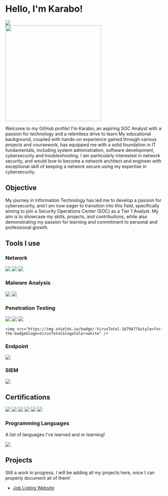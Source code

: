 # Hello, I'm Karabo!
<a href="https://www.linkedin.com/in/karabo-dimapo/"><img src="https://img.shields.io/badge/-LinkedIn-0072b1?&style=for-the-badge&logo=linkedin&logoColor=white" /></a>
</br>
<img src="https://cyberdefenders-storage.s3.me-central-1.amazonaws.com/profile-badges/Karabo.png" width="300" />

Welcome to my GitHub profile! I'm Karabo, an aspiring SOC Analyst with a passion for technology and a relentless drive to learn
My educational background, coupled with hands-on experience gained through various projects and coursework, has equipped me with a solid foundation in IT fundamentals, including system administration, software development, cybersecurity and troubleshooting. I am particularly interested in network security, and would love to become a network architect and engineer with exceptional skill of keeping a network secure using my expertise in cybersecurity.

## Objective
<!-- [Provide Objective - Remove this afterwards]] -->

My journey in Information Technology has led me to develop a passion for cybersecurity, and I am now eager to transition into this field, specifically aiming to join a Security Operations Center (SOC) as a Tier 1 Analyst. My aim is to showcase my skills, projects, and contributions, while also demonstrating my passion for learning and commitment to personal and professional growth.

<!-- ## Skills
[Provide skills and associated project. Make sure to hyperlink the project - Remove this afterwards]]

| Skill                                         | Associated Project         |
|-----------------------------------------------|----------------------------|
| SIEM Implementation and Log Analysis          | <a href="https://google.com">Detection Lab</a>|
| Network Traffic Monitoring and Attack Detection | <a href="https://google.com">Detection Lab</a>|
| Security Automation with Shuffle SOAR         | SOC Automation Lab|
| Incident Response Planning and Execution      | SOC Automation Lab|
| Case Management with TheHive                  | SOC Automation Lab|
| Scripting and Automation for Threat Mitigation | SOC Automation Lab| -->

## Tools I use
<!-- [Provide tools and break them down into categories. Use ChatGPT to help create the link - Remove this afterwards]] -->

### Network
<div>
    <img src="https://img.shields.io/badge/-Wireshark-1679A7?&style=for-the-badge&logo=Wireshark&logoColor=white" />
    <img src="https://img.shields.io/badge/-tcpdump-4CB749?&style=for-the-badge&logo=linux&logoColor=white" />
    <img src="https://img.shields.io/badge/-nmap-4CB749?&style=for-the-badge&logo=linux&logoColor=white" />
</div>

### Malware Analysis
<div>
    <img src="https://img.shields.io/badge/-REMnux-1679A7?&style=for-the-badge&logo=Linux&logoColor=white" />
    <img src="https://img.shields.io/badge/-VirusTotal-1679A7?&style=for-the-badge&logo=VirusTotal&logoColor=white" />
</div>

### Penetration Testing
<div>
    <img src="https://img.shields.io/badge/-Metasploit-1679A7?&style=for-the-badge&logo=Metasploit&logoColor=white" />
    <img src="https://img.shields.io/badge/-Burp%20Suite-1679A7?&style=for-the-badge&logo=Burp-Suite&logoColor=white" />
    <img src="https://img.shields.io/badge/-OWASP%20ZAP-1679A7?&style=for-the-badge&logo=OWASP&logoColor=white" />

    <img src="https://img.shields.io/badge/-VirusTotal-1679A7?&style=for-the-badge&logo=VirusTotal&logoColor=white" />
</div>


### Endpoint
<div>
    <img src="https://img.shields.io/badge/-Microsoft_Defender_for_Endpoint-00A4EF?&style=for-the-badge&logo=Microsoft&logoColor=white" />
    <!-- <img src="https://img.shields.io/badge/-Velociraptor-4B275F?&style=for-the-badge&logo=Velociraptor&logoColor=white" /> -->
</div>

### SIEM
<div>
    <!-- <img src="https://img.shields.io/badge/-Microsoft_Sentinel-0078D4?&style=for-the-badge&logo=Microsoft&logoColor=white" /> -->
    <img src="https://img.shields.io/badge/-Splunk-000000?&style=for-the-badge&logo=Splunk&logoColor=white" />
    <!-- <img src="https://img.shields.io/badge/-Elastic-005571?&style=for-the-badge&logo=Elastic&logoColor=white" /> -->
</div>

## Certifications
<div>
<img src="https://img.shields.io/badge/-Security%2B-FF0000?&style=for-the-badge&logo=CompTIA&logoColor=white" />
<img src="https://img.shields.io/badge/-CySA%2B-2D5D7E?&style=for-the-badge&logo=CompTIA&logoColor=white" />
<img src="https://img.shields.io/badge/-Project%2B-FF9000?&style=for-the-badge&logo=CompTIA&logoColor=white" />
<img src="https://img.shields.io/badge/-Azure Fundamentals-0089D6?&style=for-the-badge&logo=MicrosoftAzure&logoColor=white" />
<img src="https://img.shields.io/badge/-Microsoft 365 Fundamentals-0078D4?&style=for-the-badge&logo=microsoft&logoColor=white" />
<img src="https://img.shields.io/badge/-Azure Data Fundamentals-0078D4?&style=for-the-badge&logo=microsoft&logoColor=white" />
</div>

### Programming Languages
A list of languages I've learned and or learning!
<div>
    <!-- <img src="https://img.shields.io/badge/-Microsoft_Sentinel-0078D4?&style=for-the-badge&logo=Microsoft&logoColor=white" /> -->
    <img src="https://img.shields.io/badge/-Splunk-000000?&style=for-the-badge&logo=Splunk&logoColor=white" />
    <!-- <img src="https://img.shields.io/badge/-Elastic-005571?&style=for-the-badge&logo=Elastic&logoColor=white" /> -->
</div>

## Projects
Still a work in progress, I will be adding all my projects here, once I can properly document all of them!
- <a href= "https://github.com/TheHashKitsune/JobListingWebsite/tree/main"> Job Listing Website </a>
